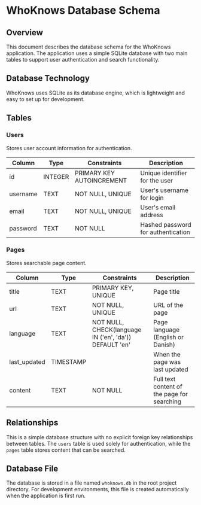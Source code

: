 # WhoKnows Database Schema

## Overview

This document describes the database schema for the WhoKnows application. The application uses a simple SQLite database with two main tables to support user authentication and search functionality.

## Database Technology

WhoKnows uses SQLite as its database engine, which is lightweight and easy to set up for development.

## Tables

### Users

Stores user account information for authentication.

| Column | Type | Constraints | Description |
|--------|------|-------------|-------------|
| id | INTEGER | PRIMARY KEY AUTOINCREMENT | Unique identifier for the user |
| username | TEXT | NOT NULL, UNIQUE | User's username for login |
| email | TEXT | NOT NULL, UNIQUE | User's email address |
| password | TEXT | NOT NULL | Hashed password for authentication |

### Pages

Stores searchable page content.

| Column | Type | Constraints | Description |
|--------|------|-------------|-------------|
| title | TEXT | PRIMARY KEY, UNIQUE | Page title |
| url | TEXT | NOT NULL, UNIQUE | URL of the page |
| language | TEXT | NOT NULL, CHECK(language IN ('en', 'da')) DEFAULT 'en' | Page language (English or Danish) |
| last_updated | TIMESTAMP | | When the page was last updated |
| content | TEXT | NOT NULL | Full text content of the page for searching |

## Relationships

This is a simple database structure with no explicit foreign key relationships between tables. The `users` table is used solely for authentication, while the `pages` table stores content that can be searched.

## Database File

The database is stored in a file named `whoknows.db` in the root project directory. For development environments, this file is created automatically when the application is first run. 